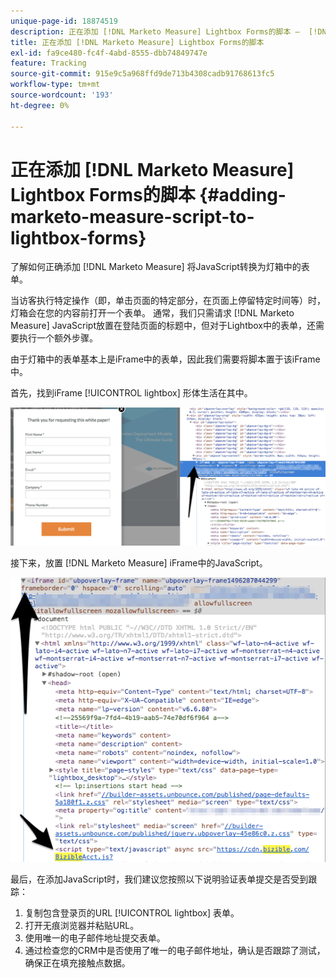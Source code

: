```yaml
---
unique-page-id: 18874519
description: 正在添加 [!DNL Marketo Measure] Lightbox Forms的脚本 —  [!DNL Marketo Measure]
title: 正在添加 [!DNL Marketo Measure] Lightbox Forms的脚本
exl-id: fa9ce480-fc4f-4abd-8555-dbb74849747e
feature: Tracking
source-git-commit: 915e9c5a968ffd9de713b4308cadb91768613fc5
workflow-type: tm+mt
source-wordcount: '193'
ht-degree: 0%

---
```


# 正在添加 [!DNL Marketo Measure] Lightbox Forms的脚本 {#adding-marketo-measure-script-to-lightbox-forms}

了解如何正确添加 [!DNL Marketo Measure] 将JavaScript转换为灯箱中的表单。

当访客执行特定操作（即，单击页面的特定部分，在页面上停留特定时间等）时，灯箱会在您的内容前打开一个表单。 通常，我们只需请求 [!DNL Marketo Measure] JavaScript放置在登陆页面的标题中，但对于Lightbox中的表单，还需要执行一个额外步骤。

由于灯箱中的表单基本上是iFrame中的表单，因此我们需要将脚本置于该iFrame中。

首先，找到iFrame [!UICONTROL lightbox] 形体生活在其中。

![](assets/1.png)

接下来，放置 [!DNL Marketo Measure] iFrame中的JavaScript。

![](assets/2.png)

最后，在添加JavaScript时，我们建议您按照以下说明验证表单提交是否受到跟踪：

1. 复制包含登录页的URL [!UICONTROL lightbox] 表单。
1. 打开无痕浏览器并粘贴URL。
1. 使用唯一的电子邮件地址提交表单。
1. 通过检查您的CRM中是否使用了唯一的电子邮件地址，确认是否跟踪了测试，确保正在填充接触点数据。
